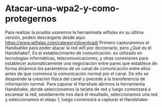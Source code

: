 # Atacar-una-wpa2-y-como-protegernos
Para realizar la prueba usaremos la herramineta wifislax en su última versión, podeis descargarla desde aquí: https://www.wifislax.com/category/download/
Primero capturaremos el Handsahke para poder atacar la red wifi por diccionario, pero ¿Qué es el Handshake?, Es el establecimiento de comunicación. es utilizado en tecnologías informáticas, telecomunicaciones, y otras conexiones para establecer automáticamente una negociación entre pares que establece de forma dinámica los parámetros de un canal de comunicación entre ellos antes de que comience la comunicación normal por el canal. De ello se desprende la creación física del canal y precede a la transferencia de información normal.
Para capurar el Hanshale abrimos la herramienta Handshake, donde seleccionamos la tarjeta de red y luego comenzará a escanear la red, seuidamente nos dará el resultado, seleccionamos una red y seleccionamos el ataqu 1, luego comenzará a capturar el Handshake-
